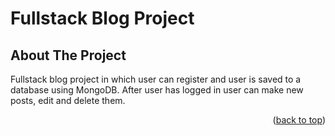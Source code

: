 ﻿# Fullstack Blog Project

## About The Project

Fullstack blog project in which user can register and user is saved to a database using MongoDB. After user has logged in user can make new posts, edit and delete them.


<p align="right">(<a href="#readme-top">back to top</a>)</p>
